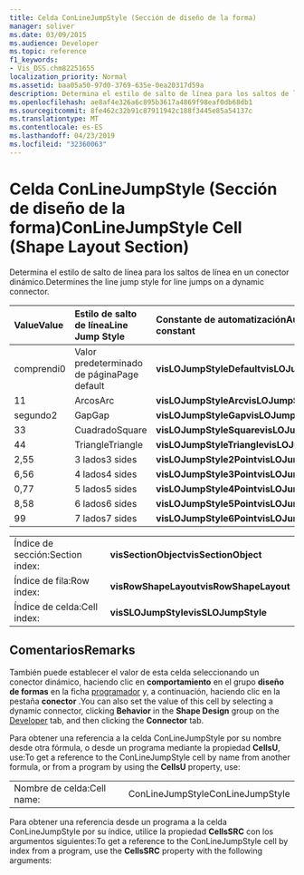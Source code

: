 ```yaml
---
title: Celda ConLineJumpStyle (Sección de diseño de la forma)
manager: soliver
ms.date: 03/09/2015
ms.audience: Developer
ms.topic: reference
f1_keywords:
- Vis_DSS.chm82251655
localization_priority: Normal
ms.assetid: baa05a50-97d0-3769-635e-0ea20317d59a
description: Determina el estilo de salto de línea para los saltos de línea en un conector dinámico.
ms.openlocfilehash: ae8af4e326a6c895b3617a4869f98eaf0db68db1
ms.sourcegitcommit: 8fe462c32b91c87911942c188f3445e85a54137c
ms.translationtype: MT
ms.contentlocale: es-ES
ms.lasthandoff: 04/23/2019
ms.locfileid: "32360063"
---
```

# <a name="conlinejumpstyle-cell-shape-layout-section"></a><span data-ttu-id="224cf-103">Celda ConLineJumpStyle (Sección de diseño de la forma)</span><span class="sxs-lookup"><span data-stu-id="224cf-103">ConLineJumpStyle Cell (Shape Layout Section)</span></span>

<span data-ttu-id="224cf-104">Determina el estilo de salto de línea para los saltos de línea en un conector dinámico.</span><span class="sxs-lookup"><span data-stu-id="224cf-104">Determines the line jump style for line jumps on a dynamic connector.</span></span>
  
|<span data-ttu-id="224cf-105">**Value**</span><span class="sxs-lookup"><span data-stu-id="224cf-105">**Value**</span></span>|<span data-ttu-id="224cf-106">**Estilo de salto de línea**</span><span class="sxs-lookup"><span data-stu-id="224cf-106">**Line Jump Style**</span></span>|<span data-ttu-id="224cf-107">**Constante de automatización**</span><span class="sxs-lookup"><span data-stu-id="224cf-107">**Automation constant**</span></span>|
|:-----|:-----|:-----|
|<span data-ttu-id="224cf-108">comprendi</span><span class="sxs-lookup"><span data-stu-id="224cf-108">0</span></span>  <br/> |<span data-ttu-id="224cf-109">Valor predeterminado de página</span><span class="sxs-lookup"><span data-stu-id="224cf-109">Page default</span></span>  <br/> |<span data-ttu-id="224cf-110">**visLOJumpStyleDefault**</span><span class="sxs-lookup"><span data-stu-id="224cf-110">**visLOJumpStyleDefault**</span></span> <br/> |
|<span data-ttu-id="224cf-111">1</span><span class="sxs-lookup"><span data-stu-id="224cf-111">1</span></span>  <br/> |<span data-ttu-id="224cf-112">Arcos</span><span class="sxs-lookup"><span data-stu-id="224cf-112">Arc</span></span>  <br/> |<span data-ttu-id="224cf-113">**visLOJumpStyleArc**</span><span class="sxs-lookup"><span data-stu-id="224cf-113">**visLOJumpStyleArc**</span></span> <br/> |
|<span data-ttu-id="224cf-114">segundo</span><span class="sxs-lookup"><span data-stu-id="224cf-114">2</span></span>  <br/> |<span data-ttu-id="224cf-115">Gap</span><span class="sxs-lookup"><span data-stu-id="224cf-115">Gap</span></span>  <br/> |<span data-ttu-id="224cf-116">**visLOJumpStyleGap**</span><span class="sxs-lookup"><span data-stu-id="224cf-116">**visLOJumpStyleGap**</span></span> <br/> |
|<span data-ttu-id="224cf-117">3</span><span class="sxs-lookup"><span data-stu-id="224cf-117">3</span></span>  <br/> |<span data-ttu-id="224cf-118">Cuadrado</span><span class="sxs-lookup"><span data-stu-id="224cf-118">Square</span></span>  <br/> |<span data-ttu-id="224cf-119">**visLOJumpStyleSquare**</span><span class="sxs-lookup"><span data-stu-id="224cf-119">**visLOJumpStyleSquare**</span></span> <br/> |
|<span data-ttu-id="224cf-120">4</span><span class="sxs-lookup"><span data-stu-id="224cf-120">4</span></span>  <br/> |<span data-ttu-id="224cf-121">Triangle</span><span class="sxs-lookup"><span data-stu-id="224cf-121">Triangle</span></span>  <br/> |<span data-ttu-id="224cf-122">**visLOJumpStyleTriangle**</span><span class="sxs-lookup"><span data-stu-id="224cf-122">**visLOJumpStyleTriangle**</span></span> <br/> |
|<span data-ttu-id="224cf-123">2,5</span><span class="sxs-lookup"><span data-stu-id="224cf-123">5</span></span>  <br/> |<span data-ttu-id="224cf-124">3 lados</span><span class="sxs-lookup"><span data-stu-id="224cf-124">3 sides</span></span>  <br/> |<span data-ttu-id="224cf-125">**visLOJumpStyle2Point**</span><span class="sxs-lookup"><span data-stu-id="224cf-125">**visLOJumpStyle2Point**</span></span> <br/> |
|<span data-ttu-id="224cf-126">6,5</span><span class="sxs-lookup"><span data-stu-id="224cf-126">6</span></span>  <br/> |<span data-ttu-id="224cf-127">4 lados</span><span class="sxs-lookup"><span data-stu-id="224cf-127">4 sides</span></span>  <br/> |<span data-ttu-id="224cf-128">**visLOJumpStyle3Point**</span><span class="sxs-lookup"><span data-stu-id="224cf-128">**visLOJumpStyle3Point**</span></span> <br/> |
|<span data-ttu-id="224cf-129">0,7</span><span class="sxs-lookup"><span data-stu-id="224cf-129">7</span></span>  <br/> |<span data-ttu-id="224cf-130">5 lados</span><span class="sxs-lookup"><span data-stu-id="224cf-130">5 sides</span></span>  <br/> |<span data-ttu-id="224cf-131">**visLOJumpStyle4Point**</span><span class="sxs-lookup"><span data-stu-id="224cf-131">**visLOJumpStyle4Point**</span></span> <br/> |
|<span data-ttu-id="224cf-132">8,5</span><span class="sxs-lookup"><span data-stu-id="224cf-132">8</span></span>  <br/> |<span data-ttu-id="224cf-133">6 lados</span><span class="sxs-lookup"><span data-stu-id="224cf-133">6 sides</span></span>  <br/> |<span data-ttu-id="224cf-134">**visLOJumpStyle5Point**</span><span class="sxs-lookup"><span data-stu-id="224cf-134">**visLOJumpStyle5Point**</span></span> <br/> |
|<span data-ttu-id="224cf-135">9</span><span class="sxs-lookup"><span data-stu-id="224cf-135">9</span></span>  <br/> |<span data-ttu-id="224cf-136">7 lados</span><span class="sxs-lookup"><span data-stu-id="224cf-136">7 sides</span></span>  <br/> |<span data-ttu-id="224cf-137">**visLOJumpStyle6Point**</span><span class="sxs-lookup"><span data-stu-id="224cf-137">**visLOJumpStyle6Point**</span></span> <br/> |
   
|||
|:-----|:-----|
|<span data-ttu-id="224cf-138">Índice de sección:</span><span class="sxs-lookup"><span data-stu-id="224cf-138">Section index:</span></span>  <br/> |<span data-ttu-id="224cf-139">**visSectionObject**</span><span class="sxs-lookup"><span data-stu-id="224cf-139">**visSectionObject**</span></span> <br/> |
|<span data-ttu-id="224cf-140">Índice de fila:</span><span class="sxs-lookup"><span data-stu-id="224cf-140">Row index:</span></span>  <br/> |<span data-ttu-id="224cf-141">**visRowShapeLayout**</span><span class="sxs-lookup"><span data-stu-id="224cf-141">**visRowShapeLayout**</span></span> <br/> |
|<span data-ttu-id="224cf-142">Índice de celda:</span><span class="sxs-lookup"><span data-stu-id="224cf-142">Cell index:</span></span>  <br/> |<span data-ttu-id="224cf-143">**visSLOJumpStyle**</span><span class="sxs-lookup"><span data-stu-id="224cf-143">**visSLOJumpStyle**</span></span> <br/> |
   
## <a name="remarks"></a><span data-ttu-id="224cf-144">Comentarios</span><span class="sxs-lookup"><span data-stu-id="224cf-144">Remarks</span></span>

<span data-ttu-id="224cf-145">También puede establecer el valor de esta celda seleccionando un conector dinámico, haciendo clic en **comportamiento** en el grupo **diseño de formas** en la ficha [programador](run-in-developer-mode-display-the-developer-tab.md) y, a continuación, haciendo clic en la pestaña **conector** .</span><span class="sxs-lookup"><span data-stu-id="224cf-145">You can also set the value of this cell by selecting a dynamic connector, clicking **Behavior** in the **Shape Design** group on the [Developer](run-in-developer-mode-display-the-developer-tab.md) tab, and then clicking the **Connector** tab.</span></span> 
  
<span data-ttu-id="224cf-146">Para obtener una referencia a la celda ConLineJumpStyle por su nombre desde otra fórmula, o desde un programa mediante la propiedad
 **CellsU**, use:</span><span class="sxs-lookup"><span data-stu-id="224cf-146">To get a reference to the ConLineJumpStyle cell by name from another formula, or from a program by using the **CellsU** property, use:</span></span> 
  
|||
|:-----|:-----|
|<span data-ttu-id="224cf-147">Nombre de celda:</span><span class="sxs-lookup"><span data-stu-id="224cf-147">Cell name:</span></span>  <br/> |<span data-ttu-id="224cf-148">ConLineJumpStyle</span><span class="sxs-lookup"><span data-stu-id="224cf-148">ConLineJumpStyle</span></span>  <br/> |
   
<span data-ttu-id="224cf-149">Para obtener una referencia desde un programa a la celda ConLineJumpStyle por su índice, utilice la propiedad **CellsSRC** con los argumentos siguientes:</span><span class="sxs-lookup"><span data-stu-id="224cf-149">To get a reference to the ConLineJumpStyle cell by index from a program, use the **CellsSRC** property with the following arguments:</span></span> 
  

